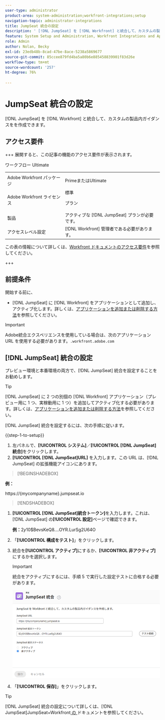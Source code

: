 ```yaml
---
user-type: administrator
product-area: system-administration;workfront-integrations;setup
navigation-topic: administrator-integrations
title: JumpSeat 統合の設定
description: ' [!DNL JumpSeat] を [!DNL Workfront] と統合して、カスタムの製品内ガイダンスを作成できます。'
feature: System Setup and Administration, Workfront Integrations and Apps
role: Admin
author: Nolan, Becky
exl-id: 23edb48b-8cad-47be-8ace-5238a5869677
source-git-commit: 85ccee879fd4ba5a80b6e885458839901f83d26e
workflow-type: tm+mt
source-wordcount: '257'
ht-degree: 76%

---
```


# JumpSeat 統合の設定

[!DNL JumpSeat] を [!DNL Workfront] と統合して、カスタムの製品内ガイダンスをを作成できます。

## アクセス要件

+++ 展開すると、この記事の機能のアクセス要件が表示されます。

<table>
  <tr>
   <td>Adobe Workfront パッケージ
   </td>
    <p>ワークフロー Ultimate</p>
   <td> <p>PrimeまたはUltimate</p>
   </td>
  </tr>
    <tr>
   <td>Adobe Workfront ライセンス
   </td>
   <td>標準
   <p>プラン</p>
   </td>
  </tr>
  </tr>
  <tr>
   <td>製品
   </td>
   <td>アクティブな [!DNL JumpSeat] プランが必要です。
   </td>
  </tr>
   <tr>
   <td>アクセスレベル設定
   </td>
   <td>[!DNL Workfront] 管理者である必要があります。
   </td>
  </tr>
</table>

この表の情報について詳しくは、[Workfront ドキュメントのアクセス要件](/help/quicksilver/administration-and-setup/add-users/access-levels-and-object-permissions/access-level-requirements-in-documentation.md)を参照してください。

+++

## 前提条件

開始する前に、

* [!DNL JumpSeat] に [!DNL Workfront] をアプリケーションとして追加し、アクティブ化します。詳しくは、[アプリケーションを追加または削除する方法](https://support.jumpseat.io/article/how-to-add-an-application/)を参照してください。

>[!IMPORTANT]
>
>Adobe統合エクスペリエンスを使用している場合は、次のアプリケーション URL を使用する必要があります。`.workfront.adobe.com`



## [!DNL JumpSeat] 統合の設定

プレビュー環境と本番環境の両方で、[!DNL JumpSeat] 統合を設定することをお勧めします。

>[!TIP]
>
>[!DNL JumpSeat] に 2 つの別個の [!DNL Workfront] アプリケーション（プレビュー用に 1 つ、実稼動用に 1 つ）を追加してアクティブ化する必要があります。詳しくは、[アプリケーションを追加または削除する方法](https://support.jumpseat.io/article/how-to-add-an-application/)を参照してください。

[!DNL JumpSeat] 統合を設定するには、次の手順に従います。

{{step-1-to-setup}}

1. 左パネルで、**[!UICONTROL システム]**／**[!UICONTROL [!DNL JumpSeat]統合]**&#x200B;をクリックします。
1. **[!UICONTROL [!DNL JumpSeat]URL]** を入力します。この URL は、[!DNL JumpSeat] の拡張機能アイコンにあります。

>[!BEGINSHADEBOX]

**例：**

https://{mycompanyname}.jumpseat.io

>>

>[!ENDSHADEBOX]

1. **[!UICONTROL [!DNL JumpSeat]統合トークン]**&#x200B;を入力します。これは、[!DNL JumpSeat] の&#x200B;**[!UICONTROL 設定]**&#x200B;ページで確認できます。

   **例：**$2y$10$BevsKeQ8....OYR.LurSg2U64O

1. 「**[!UICONTROL 構成をテスト]**」をクリックします。
1. 統合を&#x200B;**[!UICONTROL アクティブ]**&#x200B;にするか、**[!UICONTROL 非アクティブ]**&#x200B;にするかを選択します。

   >[!IMPORTANT]
   >
   >統合をアクティブにするには、手順 5 で実行した設定テストに合格する必要があります。

   ![JumpSeat 統合ページ](assets/jumpseat-integration-page.png)

1. 「**[!UICONTROL 保存]**」をクリックします。

>[!TIP]
>
>[!DNL JumpSeat] 統合の設定について詳しくは、[!DNL JumpSeat]JumpSeat+Workfront[ の ](https://jumpseat.io/landing-page/jumpseat-workfront/) ドキュメントを参照してください。
